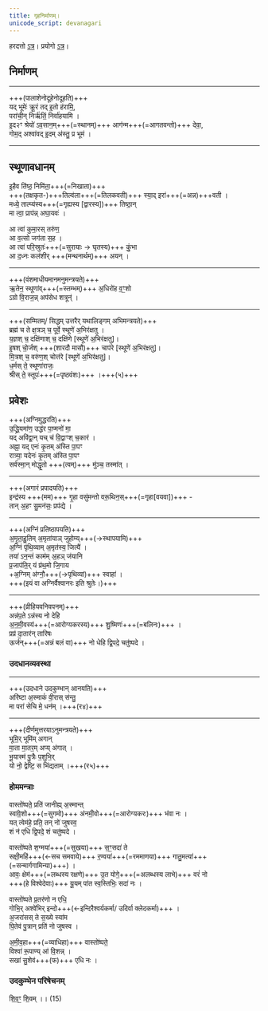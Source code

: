 ```yaml
---
title: गृहनिर्माणम्।
unicode_script: devanagari
---
```


हरदत्तो [ऽत्र](https://archive.org/stream/EKAGNIKANDABHASHYAMSAMSKRUTHAM/EKAGNIKANDA%20BHASHYAM%20SAMSKRUTHAM#page/n161/mode/2up)। प्रयोगो [ऽत्र](../../../../../mantraH/kalpaH/sUtra/Apastamba/pramANAni/gRhya/karmANi/gRha/)।

## निर्माणम्
__________________
+++(पालाशेनोदूहेनोदूहति)+++  
यद् भूमेः॑ क्रू॒रं तद् इ॒तो ह॑रामि॒,  
परा॑ची॒न् निर्ऋ॑तिं॒ निर्वा॑हयामि ।  
इ॒द२ꣳ श्रेयो॑ ऽव॒सान॒म्+++(=स्थानम्)+++ आग॑न्म+++(=आगतवन्तो)+++ देवा॒,  
गोम॒द् अश्वा॑वद् इ॒दम् अ॑स्तु॒ प्र भूम॑ ।

__________________
<div class="js_include" url="../../../../mantraH/lokAntaram/Rk/syonA_pRthivI/"  newLevelForH1="2" includeTitle="true"> </div>  

## स्थूणावधानम्
इ॒हैव ति॑ष्ठ॒ निमि॑ता॒+++(=निखाता)+++  
+++(तक्षकृत-)+++तिल्व॑ला+++(=तिलकवती)+++ स्या॒द् इरा॑+++(=अन्न)+++वती ।  
मध्ये॒ ताल्प्य॑स्य+++(=गृह्यस्य [द्वारस्य])+++ तिष्ठा॒न्  
मा त्वा॒ प्राप॑न्न् अघा॒यवः॑ ।  

आ त्वा॑ कुमा॒रस् तरु॑ण॒  
आ व॒त्सो जग॑ता स॒ह ।  
आ त्वा॑ परि॒स्रुतः॑+++(=सुरायाः → घृतस्य)+++ कुं॒भा  
आ द॒ध्नः कल॑शीर् +++(मन्थनार्थम्)+++ अयन् ।  

______________
+++(वंशमाधीयमानमनुमन्त्रयते)+++  
ऋ॒तेन॒ स्थूणा॑व्+++(=स्तम्भम्)+++ अ॒धिरो॑ह व॒ꣳ॒शो  
ऽग्रो वि॒राज॒न्न् अप॑सेध शत्रून्॑ ।  

______________
+++(सम्मितम्/ सिद्धम् उत्तरैर् यथालिङ्गम् अभिमन्त्रयते)+++  
ब्रह्म॑ च ते क्ष॒त्रञ् च॒ पूर्वे॒ स्थूणे॑ अ॒भिर॑क्षतु ।  
य॒ज्ञश् च॒ दक्षि॑णाश् च॒ दक्षि॑णे [स्थूणे॑ अ॒भिर॑क्षतु]।  
इ॒षश् चो॒र्जश् +++(शारदौ मासौ)+++ चाप॑रे [स्थूणे॑ अ॒भिर॑क्षतु]।  
मि॒त्रश् च॒ वरु॑ण॒श् चोत्त॑रे [स्थूणे॑ अ॒भिर॑क्षतु]।  
ध॒र्मस् ते॒ स्थूणा॑राजः॒  
श्रीस् ते॒ स्तूपः॑+++(=पृष्ठवंशः)+++ ।+++(५)+++  

## प्रवेशः
+++(अग्निमुद्धरति)+++  
उ॒द्ध्रि॒यमा॑ण॒ उद्ध॑र पा॒प्मनो॑ मा॒  
यद् अवि॑द्वा॒न् यच् च॑ वि॒द्वाꣳश् च॒कार॑ ।  
अह्ना॒ यद् एनः॑ कृ॒तम् अ॑स्ति पा॒पꣳ  
रात्र्या॒ यदेनः॑ कृ॒तम् अ॑स्ति पा॒पꣳ  
सर्व॑स्मा॒न् मोद्धृ॒तो +++(त्वम्)+++ मु॑ञ्च॒ तस्मा॑त् ।  

_________________________
+++(अगारं प्रपादयति)+++   
इन्द्र॑स्य +++(मम)+++ गृ॒हा वसु॑मन्तो वरू॒थिन॒स्+++(=गृहा[वयवा])+++ -  
तान् अ॒हꣳ सु॒मन॑सः॒ प्रप॑द्ये ।  

_________________________
+++(अग्निं प्रतिष्ठापयति)+++  
अ॒मृ॒ता॒हु॒तिम् अ॒मृता॑याञ् जुहोम्य्+++(→स्थापयामि)+++  
अ॒ग्निं पृ॑थि॒व्याम् अ॒मृत॑स्य॒ जित्यै॑ ।  
तया॑ ऽन॒न्तं काम॑म् अ॒हञ् ज॑यानि  
प्र॒जाप॑ति॒र् यं प्र॑थ॒मो जि॒गाय  
+अ॒ग्निम् अ॑ग्नौ॒+++(→पृथिव्यां)+++ स्वाहा॑ ।  
+++(इयं वा अग्निर्वैश्वानरः इति श्रुतेः।)+++

________________
+++(व्रीहियवनिवपनम्)+++  
अन्न॑प॒ते ऽन्न॑स्य नो देहि  
अ॒न॒मी॒वस्य॑+++(=आरोग्यकरस्य)+++ शु॒ष्मिणः॑+++(=बलिनः)+++ ।  
प्रप्र॑ दा॒तार॑न् तारिषः  
ऊर्ज॑न्+++(=अन्नं बलं वा)+++ नो धेहि द्वि॒पदे॒ चतु॑ष्पदे ।


### उदधानव्यवस्था
________________
+++(उदधाने उदकुम्भान् आनयति)+++  
अरि॑ष्टा अ॒स्माकं॑ वी॒रास् स॑न्तु॒  
मा परा॑ सेचि मे॒ धन॑म् ।+++(र४)+++  

________________
+++(दीर्णमुत्तरयाऽनुमन्त्रयते)+++   
भूमि॒र् भूमि॑म् अगान्  
मा॒ता मा॒तर॒म् अप्य् अ॑गात् ।  
भू॒यास्म॑ पु॒त्रैः प॒शुभि॒र्  
यो नो॒ द्वेष्टि॒ स भि॑द्यताम् ।+++(र५)+++  

### होममन्त्राः 
वास्तो॑ष्पते॒ प्रति॑ जानीह्य् अ॒स्मान्त्  
स्वा॑वे॒शो+++(=सुगमो)+++ अ॑नमी॒वो+++(=आरोग्यकरः)+++ भ॑वा नः ।  
यत् त्वेम॑हे॒ प्रति॒ तन् नो॑ जुषस्व॒  
शं न॑ एधि द्वि॒पदे॒ शं चतु॑ष्पदे । 

वास्तो॑ष्पते श॒ग्मया॑+++(=सुखया)+++ स॒ꣳ॒सदा॑ ते  
सक्षी॒महि॑+++(←सच समवाये)+++ र॒ण्वया॑+++(=रममाणया)+++ गातु॒मत्या॑+++(=सन्मार्गगामिन्या)+++) ।  
आवः॒ क्षेम॑+++(=लब्धस्य रक्षणे)+++ उ॒त योगे॒+++(=अलब्धस्य लाभे)+++ वरं॑ नो  
+++(हे विश्वेदेवाः)+++ यू॒यम् पा॑त स्व॒स्तिभिः॒ सदा॑ नः ।  

वास्तो॑ष्पते प्र॒तर॑णो न एधि॒  
गोभि॒र् अश्वे॑भिर् इन्दो+++(←इन्दिरैश्वर्यकर्मा/ उदिर्वा क्लेदकर्मा)+++ ।  
अ॒जरा॑सस् ते स॒ख्ये स्या॑म  
पि॒तेव॑ पु॒त्रान् प्रति॑ नो जुषस्व ।  

अ॒मी॒व॒हा+++(=व्याधिहा)+++ वास्तो॑ष्पते॒  
विश्वा॑ रू॒पाण्य् आ॑ वि॒शन्न् ।  
सखा॑ सु॒शेव॑+++(फ)+++ एधि नः ।  

### उदकुम्भेन परिषेचनम्
शि॒व॒ꣳ॒ शि॒वम् ।। (15)
